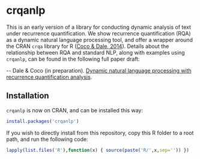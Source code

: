# crqanlp

This is an early version of a library for conducting dynamic analysis of text under recurrence quantification. We show recurrence quantification (RQA) as a dynamic natural language processing tool, and offer a wrapper around the CRAN `crqa` library for R ([Coco & Dale, 2014](http://co-mind.org/rdmaterials/php.cv/pdfs/article/coco_dale_2014.pdf)). Details about the relationship between RQA and standard NLP, along with examples using `crqanlp`, can be found in the following full paper draft:

-- Dale & Coco (in preparation). [Dynamic natural language processing with recurrence quantification analysis](http://co-mind.org/rdmaterials/php.cv/pdfs/article/dale_coco_arxiv.pdf).

## Installation

`crqanlp` is now on CRAN, and can be installed this way:

```R
install.packages('crqanlp')
```

If you wish to directly install from this repository, copy this R folder to a root path, and run the following code:

```R
lapply(list.files('R'),function(x) { source(paste('R/',x,sep='')) })
```

